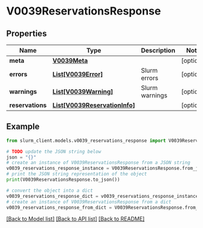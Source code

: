 # V0039ReservationsResponse


## Properties

Name | Type | Description | Notes
------------ | ------------- | ------------- | -------------
**meta** | [**V0039Meta**](V0039Meta.md) |  | [optional] 
**errors** | [**List[V0039Error]**](V0039Error.md) | Slurm errors | [optional] 
**warnings** | [**List[V0039Warning]**](V0039Warning.md) | Slurm warnings | [optional] 
**reservations** | [**List[V0039ReservationInfo]**](V0039ReservationInfo.md) |  | [optional] 

## Example

```python
from slurm_client.models.v0039_reservations_response import V0039ReservationsResponse

# TODO update the JSON string below
json = "{}"
# create an instance of V0039ReservationsResponse from a JSON string
v0039_reservations_response_instance = V0039ReservationsResponse.from_json(json)
# print the JSON string representation of the object
print(V0039ReservationsResponse.to_json())

# convert the object into a dict
v0039_reservations_response_dict = v0039_reservations_response_instance.to_dict()
# create an instance of V0039ReservationsResponse from a dict
v0039_reservations_response_from_dict = V0039ReservationsResponse.from_dict(v0039_reservations_response_dict)
```
[[Back to Model list]](../README.md#documentation-for-models) [[Back to API list]](../README.md#documentation-for-api-endpoints) [[Back to README]](../README.md)


